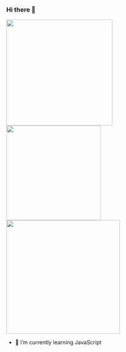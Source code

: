 ### Hi there 👋

<img align="center" width="280em"  src="https://github-readme-stats.vercel.app/api?username=nurhossainarman&show_icons=true&theme=radical&hide_border=true&count_private=false"/><img align="center" width="250em" src="https://github-readme-stats.vercel.app/api/top-langs/?username=nurhossainarman&layout=compact&theme=radical&hide_border=true&count_private=false"/><img align="center" width="300em" src="https://github-readme-streak-stats.herokuapp.com/?user=nurhossainarman&theme=radical&hide_border=true&count_private=false"/>
- 🌱 I’m currently learning JavaScript
<!--
**nurhossainarman/nurhossainarman** is a ✨ _special_ ✨ repository because its `README.md` (this file) appears on your GitHub profile.

Here are some ideas to get you started:

- 🔭 I’m currently working on ...
- 🌱 I’m currently learning ...
- 👯 I’m looking to collaborate on ...
- 🤔 I’m looking for help with ...
- 💬 Ask me about ...
- 📫 How to reach me: ...
- 😄 Pronouns: ...
- ⚡ Fun fact: ...
-->

